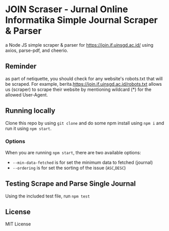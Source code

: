 # JOIN Scraser - Jurnal Online Informatika Simple Journal Scraper & Parser

a Node JS simple scraper & parser for https://join.if.uinsgd.ac.id/ using axios, parse-pdf, and cheerio.

## Reminder

as part of netiquette, you should check for any website's robots.txt that will be scraped. For example, berita.https://join.if.uinsgd.ac.id/robots.txt allows us (scraper) to scrape their website by mentioning wildcard (*) for the allowed User-Agent.

## Running locally

Clone this repo by using `git clone` and do some npm install using `npm i` and run it using `npm start`.

### Options

When you are running `npm start`, there are two available options:
- `--min-data-fetched` is for set the minimum data to fetched (journal)
- `--ordering` is for set the sorting of the issue (`ASC`,`DESC`)

## Testing Scrape and Parse Single Journal

Using the included test file, run `npm test`

## License

MIT License